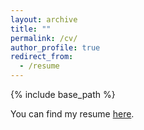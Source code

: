 ```yaml
---
layout: archive
title: ""
permalink: /cv/
author_profile: true
redirect_from:
  - /resume
---
```


{% include base_path %}

You can find my resume [here](https://olenabg.github.io/files/resume_Olena.docx).
